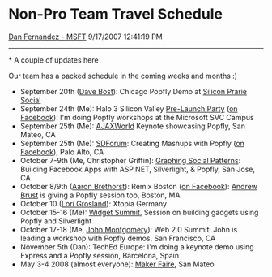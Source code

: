 <div id="page">

# Non-Pro Team Travel Schedule

[Dan Fernandez -
MSFT](https://social.msdn.microsoft.com/profile/Dan%20Fernandez%20-%20MSFT)
9/17/2007 12:41:19 PM

-----

<div id="content">

\* A couple of updates here

Our team has a packed schedule in the coming weeks and months :)

  - September 20th ([Dave Bost](http://davebost.com/blog/)): Chicago
    Popfly Demo at [Silicon Prarie
    Social](http://www.siliconprairiesocial.com/)
  - September 24th (Me): Halo 3 Silicon Valley [Pre-Launch
    Party](http://iammasterchief.com/) ([on
    Facebook](http://www.facebook.com/event.php?eid=7535400089)): I'm
    doing Popfly workshops at the Microsoft SVC Campus
  - September 25th (Me): [AJAXWorld](http://www.ajaxworldexpo.com/)
    Keynote showcasing Popfly, San Mateo, CA
  - September 25th (Me):
    [SDForum](http://upcoming.yahoo.com/event/258930): Creating Mashups
    with Popfly ([on
    Facebook](http://www.facebook.com/event.php?eid=4315656807)), Palo
    Alto, CA
  - October 7-9th (Me, Christopher Griffin): [Graphing Social
    Patterns](http://www.graphingsocial.com/): Building Facebook Apps
    with ASP.NET, Silverlight, & Popfly, San Jose, CA
  - October 8/9th ([Aaron
    Brethorst](http://www.brethorsting.com/uidesign/2007/09/see_you_at_remix_boston.html)):
    Remix Boston ([on
    Facebook](http://www.facebook.com/event.php?eid=5388533932)):
    [Andrew Brust](http://www.brustblog.com/) is giving a Popfly session
    too, Boston, MA
  - October 10 ([Lori Grosland](http://www.on10.net/blogs/lorigros/)):
    Xtopia Germany
  - October 15-16 (Me): [Widget Summit](http://widgetsummit.com/),
    Session on building gadgets using Popfly and Silverlight
  - October 17-18 (Me, [John
    Montgomery](http://blogs.msdn.com/johnmont)): Web 2.0 Summit: John
    is leading a workshop with Popfly demos, San Francisco, CA
  - November 5th (Dan): TechEd Europe: I'm doing a keynote demo using
    Express and a Popfly session, Barcelona, Spain
  - May 3-4 2008 (almost everyone): [Maker
    Faire](http://www.makerfaire.com/), San Mateo

</div>

</div>
